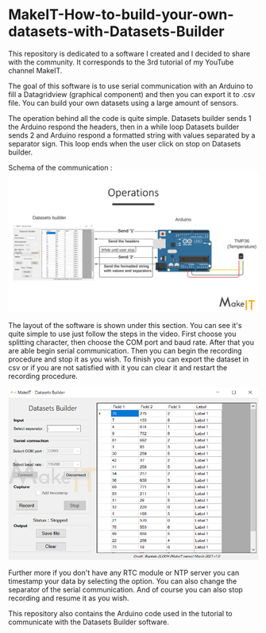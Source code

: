 # MakeIT-How-to-build-your-own-datasets-with-Datasets-Builder
This repository is dedicated to a software I created and I decided to share with the community. It corresponds to the 3rd tutorial of my YouTube channel MakeIT.

The goal of this software is to use serial communication with an Arduino to fill a Datagridview (graphical component) and then you can export it to .csv file. You can build your own datasets using a large amount of sensors.

The operation behind all the code is quite simple. Datasets builder sends 1 the Arduino respond the headers, then in a while loop Datasets builder sends 2 and Arduino respond a formatted string with values separated by a separator sign. This loop ends when the user click on stop on Datasets builder.

Schema of the communication :
![operations](https://github.com/BaptisteZloch/MakeIT-How-to-build-your-own-datasets-with-Datasets-Builder/blob/main/Operations.png?raw=true)

The layout of the software is shown under this section. You can see it's quite simple to use just follow the steps in the video. First choose you splitting character, then choose the COM port and baud rate. After that you are able begin serial communication. Then you can begin the recording procedure and stop it as you wish. To finish you can export the dataset in csv or if you are not satisfied with it you can clear it and restart the recording procedure.

![Software_1](https://github.com/BaptisteZloch/MakeIT-How-to-build-your-own-datasets-with-Datasets-Builder/blob/main/Datasets_builder/Datasets_builder_1.png?raw=true)

Further more if you don't have any RTC module or NTP server you can timestamp your data by selecting the option. You can also change the separator of the serial communication. And of course you can also stop recording and resume it as you wish.

This repository also contains the Arduino code used in the tutorial to communicate with the Datasets Builder software.

